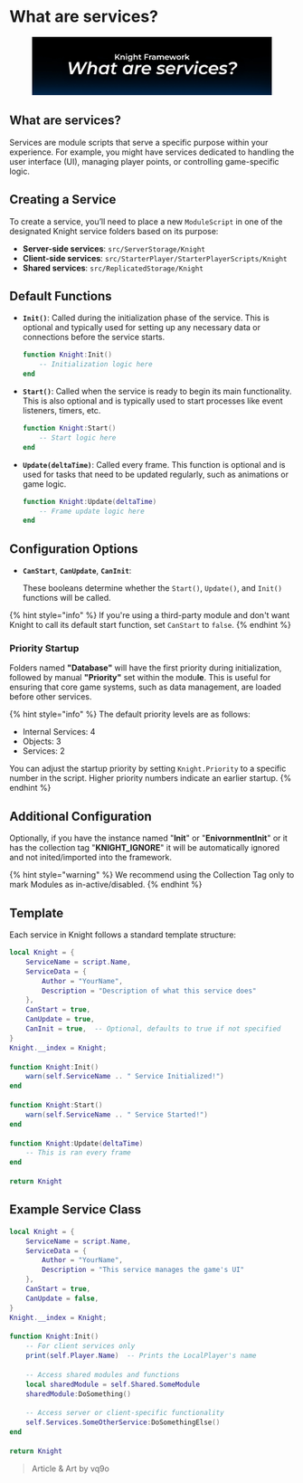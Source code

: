 # What are services?



<figure><img src="../../.gitbook/assets/what are services.jpg" alt=""><figcaption></figcaption></figure>

## What are services?

Services are module scripts that serve a specific purpose within your experience. For example, you might have services dedicated to handling the user interface (UI), managing player points, or controlling game-specific logic.

## **Creating a Service**

To create a service, you’ll need to place a new `ModuleScript` in one of the designated Knight service folders based on its purpose:

* **Server-side services**: `src/ServerStorage/Knight`
* **Client-side services**: `src/StarterPlayer/StarterPlayerScripts/Knight`
* **Shared services**: `src/ReplicatedStorage/Knight`

## Default Functions

*   **`Init()`**: Called during the initialization phase of the service. This is optional and typically used for setting up any necessary data or connections before the service starts.

    ```lua
    function Knight:Init()
        -- Initialization logic here
    end
    ```
*   **`Start()`**: Called when the service is ready to begin its main functionality. This is also optional and is typically used to start processes like event listeners, timers, etc.

    ```lua
    function Knight:Start()
        -- Start logic here
    end
    ```
*   **`Update(deltaTime)`**: Called every frame. This function is optional and is used for tasks that need to be updated regularly, such as animations or game logic.

    ```lua
    function Knight:Update(deltaTime)
        -- Frame update logic here
    end
    ```

## Configuration Options

*   **`CanStart`**, **`CanUpdate`**, **`CanInit`**:

    These booleans determine whether the `Start()`, `Update()`, and `Init()` functions will be called.

{% hint style="info" %}
If you're using a third-party module and don't want Knight to call its default start function, set `CanStart` to `false`.
{% endhint %}

### Priority Startup

Folders named **"Database"** will have the first priority during initialization, followed by manual **"Priority"** set within the modu**le**. This is useful for ensuring that core game systems, such as data management, are loaded before other services.

{% hint style="info" %}
The default priority levels are as follows:

* Internal Services: 4
* Objects: 3
* Services: 2

You can adjust the startup priority by setting `Knight.Priority` to a specific number in the script. Higher priority numbers indicate an earlier startup.
{% endhint %}

## Additional Configuration

Optionally, if you have the instance named "**Init**" or "**EnivornmentInit**" or it has the collection tag "**KNIGHT\_IGNORE**" it will be automatically ignored and not inited/imported into the framework.&#x20;

{% hint style="warning" %}
We recommend using the Collection Tag only to mark Modules as in-active/disabled.
{% endhint %}

## Template

Each service in Knight follows a standard template structure:

```lua
local Knight = {
    ServiceName = script.Name,
    ServiceData = {
        Author = "YourName",
        Description = "Description of what this service does"
    },
    CanStart = true,
    CanUpdate = true,
    CanInit = true,  -- Optional, defaults to true if not specified
}
Knight.__index = Knight;

function Knight:Init()
    warn(self.ServiceName .. " Service Initialized!")
end

function Knight:Start()
    warn(self.ServiceName .. " Service Started!")
end

function Knight:Update(deltaTime)
    -- This is ran every frame
end

return Knight

```

## Example Service Class

```lua
local Knight = {
    ServiceName = script.Name,
    ServiceData = {
        Author = "YourName",
        Description = "This service manages the game's UI"
    },
    CanStart = true,
    CanUpdate = false,
}
Knight.__index = Knight;

function Knight:Init()
    -- For client services only
    print(self.Player.Name)  -- Prints the LocalPlayer's name
    
    -- Access shared modules and functions
    local sharedModule = self.Shared.SomeModule
    sharedModule:DoSomething()
    
    -- Access server or client-specific functionality
    self.Services.SomeOtherService:DoSomethingElse()
end

return Knight

```

> Article & Art by vq9o
